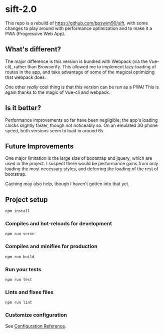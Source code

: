 # sift-2.0

This repo is a rebuild of https://github.com/bpswim90/sift, with some changes to play around with performance optimization and to make it a PWA (Progressive Web App).

## What's different?

The major difference is this version is bundled with Webpack (via the Vue-cli), rather than Browserify. This allowed me to implement lazy-loading of routes in the app, and take advantage of some of the magical optimizing that webpack does. 

One other *really* cool thing is that this version can be run as a PWA! This is again thanks to the magic of Vue-cli and webpack. 

## Is it better?

Performance improvements so far have been negligible; the app's loading clocks slightly faster, though not noticeably so. On an emulated 3G phone speed, both versions seem to load in around 6s. 

## Future Improvements

One major limitation is the large size of bootstrap and jquery, which are used in the project. I suspect there would be performance gains from only loading the most necessary styles, and deferring the loading of the rest of bootstrap. 

Caching may also help, though I haven't gotten into that yet. 

## Project setup
```
npm install
```

### Compiles and hot-reloads for development
```
npm run serve
```

### Compiles and minifies for production
```
npm run build
```

### Run your tests
```
npm run test
```

### Lints and fixes files
```
npm run lint
```

### Customize configuration
See [Configuration Reference](https://cli.vuejs.org/config/).
